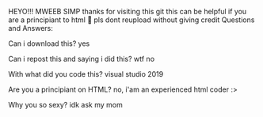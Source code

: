 HEYO!!! MWEEB SIMP
thanks for visiting this git
this can be helpful if you are a principiant to html 👀
pls dont reupload without giving credit
Questions and Answers:

Can i download this? yes

Can i repost this and saying i did this? wtf no

With what did you code this? visual studio 2019

Are you a principiant on HTML? no, i'am an experienced html coder :>

Why you so sexy? idk ask my mom 
